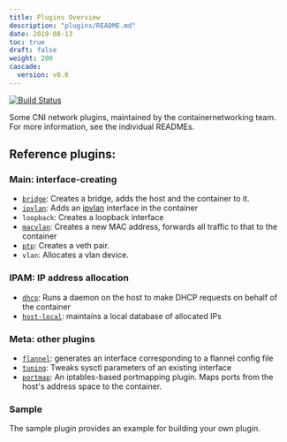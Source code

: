 ```yaml
---
title: Plugins Overview
description: "plugins/README.md"
date: 2019-08-13
toc: true
draft: false
weight: 200
cascade:
  version: v0.6
---
```


[![Build Status](https://travis-ci.org/containernetworking/plugins.svg?branch=master)](https://travis-ci.org/containernetworking/plugins)

Some CNI network plugins, maintained by the containernetworking team. For more information, see the individual READMEs.

## Reference plugins:

### Main: interface-creating

* [`bridge`](main/bridge): Creates a bridge, adds the host and the container to it.
* [`ipvlan`](main/ipvlan): Adds an [ipvlan](https://www.kernel.org/doc/Documentation/networking/ipvlan.txt) interface in the container
* `loopback`: Creates a loopback interface
* [`macvlan`](main/macvlan): Creates a new MAC address, forwards all traffic to that to the container
* [`ptp`](main/ptp): Creates a veth pair.
* `vlan`: Allocates a vlan device.

### IPAM: IP address allocation

* [`dhcp`](ipam/dhcp): Runs a daemon on the host to make DHCP requests on behalf of the container
* [`host-local`](ipam/host-local): maintains a local database of allocated IPs

### Meta: other plugins

* [`flannel`](meta/flannel): generates an interface corresponding to a flannel config file
* [`tuning`](meta/tuning): Tweaks sysctl parameters of an existing interface
* [`portmap`](meta/portmap): An iptables-based portmapping plugin. Maps ports from the host's address space to the container.

### Sample

The sample plugin provides an example for building your own plugin.

